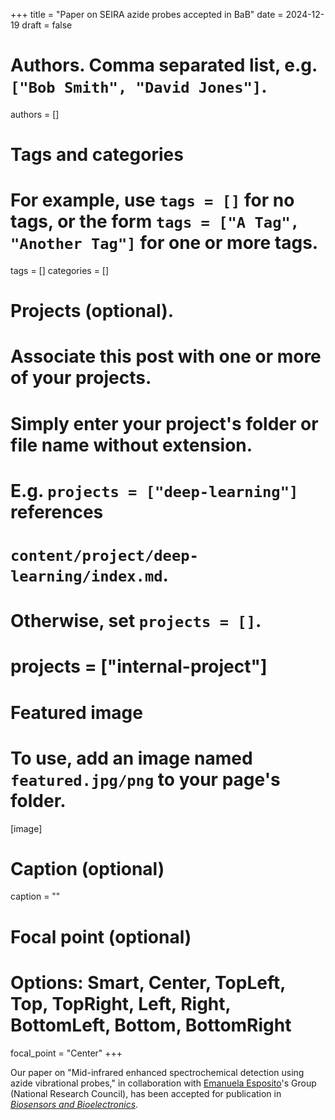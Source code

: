 +++
title = "Paper on SEIRA azide probes accepted in BaB"
date = 2024-12-19
draft = false

# Authors. Comma separated list, e.g. `["Bob Smith", "David Jones"]`.
authors = []

# Tags and categories
# For example, use `tags = []` for no tags, or the form `tags = ["A Tag", "Another Tag"]` for one or more tags.
tags = []
categories = []

# Projects (optional).
#   Associate this post with one or more of your projects.
#   Simply enter your project's folder or file name without extension.
#   E.g. `projects = ["deep-learning"]` references
#   `content/project/deep-learning/index.md`.
#   Otherwise, set `projects = []`.
# projects = ["internal-project"]

# Featured image
# To use, add an image named `featured.jpg/png` to your page's folder.
[image]
  # Caption (optional)
  caption = ""

  # Focal point (optional)
  # Options: Smart, Center, TopLeft, Top, TopRight, Left, Right, BottomLeft, Bottom, BottomRight
  focal_point = "Center"
+++

Our paper on "Mid-infrared enhanced spectrochemical detection using azide vibrational probes,"
in collaboration with [Emanuela Esposito]'s Group (National Research Council),
has been accepted for publication in [*Biosensors and Bioelectronics*](https://www.sciencedirect.com/journal/biosensors-and-bioelectronics).


[Emanuela Esposito]: https://www.isasi.cnr.it/profile/emanuela.esposito/
